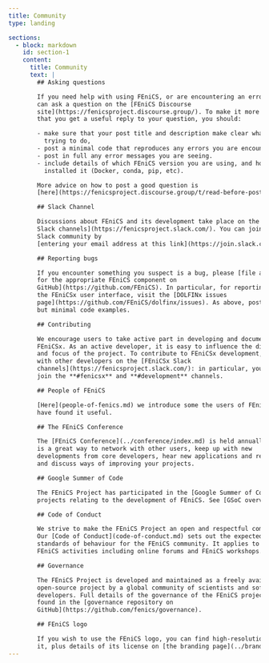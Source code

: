 ```yaml
---
title: Community
type: landing

sections:
  - block: markdown
    id: section-1
    content:
      title: Community
      text: |
        ## Asking questions

        If you need help with using FEniCS, or are encountering an error, you
        can ask a question on the [FEniCS Discourse
        site](https://fenicsproject.discourse.group/). To make it more likely
        that you get a useful reply to your question, you should:

        - make sure that your post title and description make clear what you are
          trying to do,
        - post a minimal code that reproduces any errors you are encountering,
        - post in full any error messages you are seeing.
        - include details of which FEniCS version you are using, and how you
          installed it (Docker, conda, pip, etc).

        More advice on how to post a good question is
        [here](https://fenicsproject.discourse.group/t/read-before-posting-how-do-i-get-my-question-answered/21/4).

        ## Slack Channel

        Discussions about FEniCS and its development take place on the [FEniCS
        Slack channels](https://fenicsproject.slack.com/). You can join the
        Slack community by
        [entering your email address at this link](https://join.slack.com/t/fenicsproject/shared_invite/zt-1lraknsp1-6_3Js5kueDIyWgF192d3nA).

        ## Reporting bugs

        If you encounter something you suspect is a bug, please [file an issue
        for the appropriate FEniCS component on
        GitHub](https://github.com/FEniCS). In particular, for reporting bugs in
        the FEniCSx user interface, visit the [DOLFINx issues
        page](https://github.com/FEniCS/dolfinx/issues). As above, post complete
        but minimal code examples.

        ## Contributing

        We encourage users to take active part in developing and documenting
        FEniCSx. As an active developer, it is easy to influence the direction
        and focus of the project. To contribute to FEniCSx development, engage
        with other developers on the [FEniCSx Slack
        channels](https://fenicsproject.slack.com/): in particular, you should
        join the **#fenicsx** and **#development** channels.

        ## People of FEniCS

        [Here](people-of-fenics.md) we introduce some the users of FEniCS who
        have found it useful.

        ## The FEniCS Conference

        The [FEniCS Conference](../conference/index.md) is held annually and
        is a great way to network with other users, keep up with new
        developments from core developers, hear new applications and results,
        and discuss ways of improving your projects.

        ## Google Summer of Code

        The FEniCS Project has participated in the [Google Summer of Code](https://summerofcode.withgoogle.com) for multiple
        projects relating to the development of FEniCS. See [GSoC overview](../gsoc/gsoc.md) for more information.

        ## Code of Conduct

        We strive to make the FEniCS Project an open and respectful community.
        Our [Code of Conduct](code-of-conduct.md) sets out the expected
        standards of behaviour for the FEniCS community. It applies to all
        FEniCS activities including online forums and FEniCS workshops.

        ## Governance

        The FEniCS Project is developed and maintained as a freely available,
        open-source project by a global community of scientists and software
        developers. Full details of the governance of the FEniCS project can be
        found in the [governance repository on
        GitHub](https://github.com/fenics/governance).

        ## FEniCS logo

        If you wish to use the FEniCS logo, you can find high-resolution and vector versions of
        it, plus details of its license on [the branding page](../branding/index.md).
---
```

